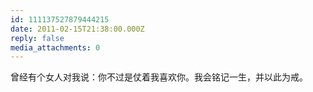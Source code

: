 ```yaml
---
id: 111137527879444215
date: 2011-02-15T21:38:00.000Z
reply: false
media_attachments: 0
---
```


曾经有个女人对我说：你不过是仗着我喜欢你。我会铭记一生，并以此为戒。 ​​​​

